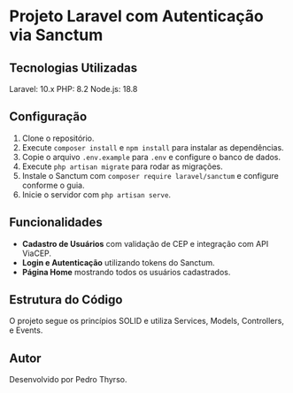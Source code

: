 # Projeto Laravel com Autenticação via Sanctum

## Tecnologias Utilizadas
Laravel: 10.x
PHP: 8.2
Node.js: 18.8

## Configuração

1. Clone o repositório.
2. Execute `composer install` e `npm install` para instalar as dependências.
3. Copie o arquivo `.env.example` para `.env` e configure o banco de dados.
4. Execute `php artisan migrate` para rodar as migrações.
5. Instale o Sanctum com `composer require laravel/sanctum` e configure conforme o guia.
6. Inicie o servidor com `php artisan serve`.

## Funcionalidades

- **Cadastro de Usuários** com validação de CEP e integração com API ViaCEP.
- **Login e Autenticação** utilizando tokens do Sanctum.
- **Página Home** mostrando todos os usuários cadastrados.

## Estrutura do Código

O projeto segue os princípios SOLID e utiliza Services, Models, Controllers, e Events.

## Autor

Desenvolvido por Pedro Thyrso.
